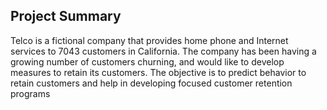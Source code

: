 ## Project Summary

Telco is a fictional company that provides home phone and Internet services to 7043 customers in California. The company has been having a growing number of customers churning, and would like to develop measures to retain its customers. The objective is to predict behavior to retain customers and help in developing focused customer retention programs
